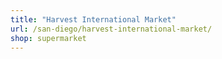 ```yaml
---
title: "Harvest International Market"
url: /san-diego/harvest-international-market/
shop: supermarket
---
```

